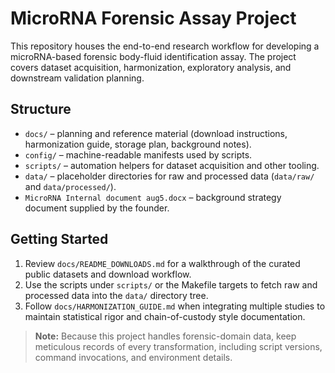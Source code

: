 # MicroRNA Forensic Assay Project

This repository houses the end-to-end research workflow for developing a microRNA-based forensic body-fluid identification assay. The project covers dataset acquisition, harmonization, exploratory analysis, and downstream validation planning.

## Structure

- `docs/` – planning and reference material (download instructions, harmonization guide, storage plan, background notes).
- `config/` – machine-readable manifests used by scripts.
- `scripts/` – automation helpers for dataset acquisition and other tooling.
- `data/` – placeholder directories for raw and processed data (`data/raw/` and `data/processed/`).
- `MicroRNA Internal document aug5.docx` – background strategy document supplied by the founder.

## Getting Started

1. Review `docs/README_DOWNLOADS.md` for a walkthrough of the curated public datasets and download workflow.
2. Use the scripts under `scripts/` or the Makefile targets to fetch raw and processed data into the `data/` directory tree.
3. Follow `docs/HARMONIZATION_GUIDE.md` when integrating multiple studies to maintain statistical rigor and chain-of-custody style documentation.

> **Note:** Because this project handles forensic-domain data, keep meticulous records of every transformation, including script versions, command invocations, and environment details.
